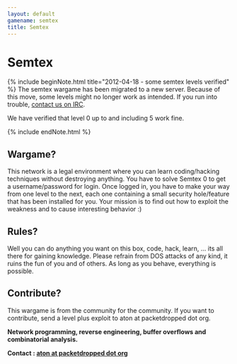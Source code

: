 ```yaml
---
layout: default
gamename: semtex
title: Semtex
---
```


Semtex
======

{% include beginNote.html title="2012-04-18 - some semtex levels verified" %}
The semtex wargame has been migrated to a new server. Because of this
move, some levels might no longer work as intended. If you run into
trouble, [contact us on IRC][].

We have verified that level 0 up to and including 5 work fine.

{% include endNote.html %}

Wargame?
--------
This network is a legal environment where you can learn
coding/hacking techniques without destroying anything. You have to
solve Semtex 0 to get a username/password for login. Once logged in,
you have to make your way from one level to the next, each one
containing a small security hole/feature that has been installed for
you. Your mission is to find out how to exploit the weakness and to
cause interesting behavior :)

Rules?
------
Well you can do anything you want on this box, code, hack, learn,
... its all there for gaining knowledge. Please refrain from DOS
attacks of any kind, it ruins the fun of you and of others. As long
as you behave, everything is possible.

Contribute?
-----------
This wargame is from the community for the community. If you want to
contribute, send a level plus exploit to aton at packetdropped dot
org.

**Network programming, reverse engineering, buffer overflows and
combinatorial analysis.**

**Contact : [aton at packetdropped dot org][]**

[contact us on IRC]: /information/irc.html
[aton at packetdropped dot org]: mailto:aton@packetdropped.org
